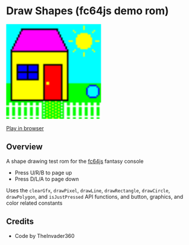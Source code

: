 # Draw Shapes (fc64js demo rom)

[<img src="https://raw.githubusercontent.com/TheInvader360/fc64js/main/rom/demo/draw-shapes/docs/demo.gif" width="256"/>](https://theinvader360.github.io/fc64js/rom/demo/draw-shapes/)

[Play in browser](https://theinvader360.github.io/fc64js/rom/demo/draw-shapes/)

## Overview

A shape drawing test rom for the [fc64js](https://github.com/TheInvader360/fc64js) fantasy console

* Press U/R/B to page up
* Press D/L/A to page down

Uses the `clearGfx`, `drawPixel`, `drawLine`, `drawRectangle`, `drawCircle`, `drawPolygon`, and `isJustPressed` API functions, and button, graphics, and color related constants

## Credits

* Code by TheInvader360
